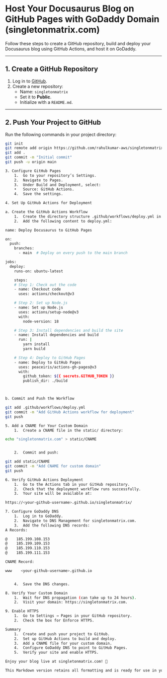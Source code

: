 # Host Your Docusaurus Blog on GitHub Pages with GoDaddy Domain (singletonmatrix.com)

Follow these steps to create a GitHub repository, build and deploy your Docusaurus blog using GitHub Actions, and host it on GoDaddy.

---

## **1. Create a GitHub Repository**
1. Log in to [GitHub](https://github.com).
2. Create a new repository:
   - Name: `singletonmatrix`
   - Set it to **Public**.
   - Initialize with a `README.md`.

---

## **2. Push Your Project to GitHub**
Run the following commands in your project directory:
```bash
git init
git remote add origin https://github.com/rahulkumar-aws/singletonmatrix.git
git add .
git commit -m "Initial commit"
git push -u origin main

3. Configure GitHub Pages
	1.	Go to your repository’s Settings.
	2.	Navigate to Pages.
	3.	Under Build and Deployment, select:
	•	Source: GitHub Actions.
	4.	Save the settings.

4. Set Up GitHub Actions for Deployment

a. Create the GitHub Actions Workflow
	1.	Create the directory structure .github/workflows/deploy.yml in your project.
	2.	Add the following content to deploy.yml:

name: Deploy Docusaurus to GitHub Pages

on:
  push:
    branches:
      - main  # Deploy on every push to the main branch

jobs:
  deploy:
    runs-on: ubuntu-latest

    steps:
    # Step 1: Check out the code
    - name: Checkout code
      uses: actions/checkout@v3

    # Step 2: Set up Node.js
    - name: Set up Node.js
      uses: actions/setup-node@v3
      with:
        node-version: 18

    # Step 3: Install dependencies and build the site
    - name: Install dependencies and build
      run: |
        yarn install
        yarn build

    # Step 4: Deploy to GitHub Pages
    - name: Deploy to GitHub Pages
      uses: peaceiris/actions-gh-pages@v3
      with:
        github_token: ${{ secrets.GITHUB_TOKEN }}
        publish_dir: ./build



b. Commit and Push the Workflow

git add .github/workflows/deploy.yml
git commit -m "Add GitHub Actions workflow for deployment"
git push

5. Add a CNAME for Your Custom Domain
	1.	Create a CNAME file in the static/ directory:

echo "singletonmatrix.com" > static/CNAME


	2.	Commit and push:

git add static/CNAME
git commit -m "Add CNAME for custom domain"
git push

6. Verify GitHub Actions Deployment
	1.	Go to the Actions tab in your GitHub repository.
	2.	Check that the deployment workflow runs successfully.
	3.	Your site will be available at:

https://<your-github-username>.github.io/singletonmatrix/

7. Configure GoDaddy DNS
	1.	Log in to GoDaddy.
	2.	Navigate to DNS Management for singletonmatrix.com.
	3.	Add the following DNS records:
A Records:

@    185.199.108.153
@    185.199.109.153
@    185.199.110.153
@    185.199.111.153

CNAME Record:

www    <your-github-username>.github.io


	4.	Save the DNS changes.

8. Verify Your Custom Domain
	1.	Wait for DNS propagation (can take up to 24 hours).
	2.	Visit your domain: https://singletonmatrix.com.

9. Enable HTTPS
	1.	Go to Settings → Pages in your GitHub repository.
	2.	Check the box for Enforce HTTPS.

Summary
	1.	Create and push your project to GitHub.
	2.	Set up GitHub Actions to build and deploy.
	3.	Add a CNAME file for your custom domain.
	4.	Configure GoDaddy DNS to point to GitHub Pages.
	5.	Verify your site and enable HTTPS.

Enjoy your blog live at singletonmatrix.com! 🚀

This Markdown version retains all formatting and is ready for use in your documentation or as a guide. Let me know if you need further assistance! 😊